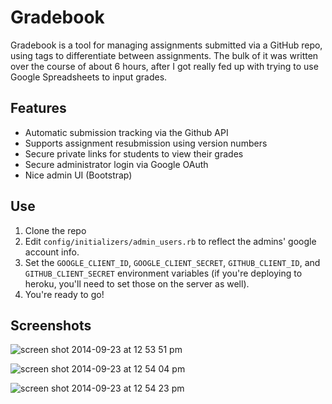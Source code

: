 # Gradebook

Gradebook is a tool for managing assignments submitted via a GitHub repo, using tags to differentiate between assignments. The bulk of it was written over the course of about 6 hours, after I got really fed up with trying to use Google Spreadsheets to input grades.

## Features

- Automatic submission tracking via the Github API
- Supports assignment resubmission using version numbers
- Secure private links for students to view their grades
- Secure administrator login via Google OAuth
- Nice admin UI (Bootstrap)

## Use

1. Clone the repo
2. Edit `config/initializers/admin_users.rb` to reflect the admins' google account info.
3. Set the `GOOGLE_CLIENT_ID`, `GOOGLE_CLIENT_SECRET`, `GITHUB_CLIENT_ID`, and `GITHUB_CLIENT_SECRET` environment variables (if you're deploying to heroku, you'll need to set those on the server as well).
4. You're ready to go!

## Screenshots

![screen shot 2014-09-23 at 12 53 51 pm](https://cloud.githubusercontent.com/assets/347189/4378832/9c8e4740-435b-11e4-97ef-22908db2bb53.png)

![screen shot 2014-09-23 at 12 54 04 pm](https://cloud.githubusercontent.com/assets/347189/4378829/991ac53e-435b-11e4-9986-918dff95eddc.png)

![screen shot 2014-09-23 at 12 54 23 pm](https://cloud.githubusercontent.com/assets/347189/4378826/95f49bbe-435b-11e4-9761-948bfe7d7887.png)
